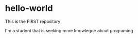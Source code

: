 # hello-world

This is the FIRST repository 


I'm a student that is seeking more knowlegde about programing
